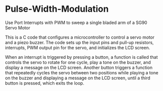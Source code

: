 # Pulse-Width-Modulation
Use Port Interrupts with PWM to sweep a single bladed arm of a SG90 Servo Motor

This is a C code that configures a microcontroller to control a servo motor and a piezo buzzer. The code sets up the input pins and pull-up resistors, interrupts, PWM output pin for the servo, and initializes the LCD screen.

When an interrupt is triggered by pressing a button, a function is called that controls the servo to rotate for one cycle, play a tone on the buzzer, and display a message on the LCD screen. Another button triggers a function that repeatedly cycles the servo between two positions while playing a tone on the buzzer and displaying a message on the LCD screen, until a third button is pressed, which exits the loop.
